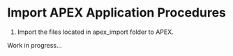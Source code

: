 # Import APEX Application Procedures

1. Import the files located in apex_import folder to APEX.

Work in progress...
